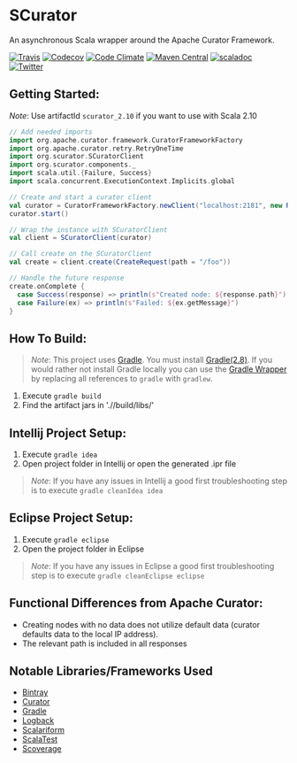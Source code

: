 SCurator
========
An asynchronous Scala wrapper around the Apache Curator Framework.

[![Travis](https://img.shields.io/travis/granthenke/scurator.svg)](https://travis-ci.org/granthenke/scurator)
[![Codecov](https://img.shields.io/codecov/c/github/granthenke/scurator.svg)](http://codecov.io/github/granthenke/scurator?branch=master)
[![Code Climate](https://codeclimate.com/github/granthenke/scurator/badges/gpa.svg)](https://codeclimate.com/github/granthenke/scurator)
[![Maven Central](https://img.shields.io/maven-central/v/org.scurator/scurator_2.11.svg)](https://maven-badges.herokuapp.com/maven-central/org.scurator/scurator_2.11)
[![scaladoc](http://javadoc-badge.appspot.com/org.scurator/scurator_2.11.svg?label=scaladoc)](http://javadoc-badge.appspot.com/org.scurator/scurator_2.11)
[![Twitter](https://img.shields.io/twitter/url/https/github.com/granthenke/scurator.svg?style=social)](https://twitter.com/intent/tweet?text=Wow:&url=%5Bobject%20Object%5D)

Getting Started:
----------------

*Note*: Use artifactId `scurator_2.10` if you want to use with Scala 2.10

```scala
// Add needed imports
import org.apache.curator.framework.CuratorFrameworkFactory
import org.apache.curator.retry.RetryOneTime
import org.scurator.SCuratorClient
import org.scurator.components._
import scala.util.{Failure, Success}
import scala.concurrent.ExecutionContext.Implicits.global

// Create and start a curator client
val curator = CuratorFrameworkFactory.newClient("localhost:2181", new RetryOneTime(1))
curator.start()

// Wrap the instance with SCuratorClient
val client = SCuratorClient(curator)

// Call create on the SCuratorClient
val create = client.create(CreateRequest(path = "/foo"))

// Handle the future response
create.onComplete {
  case Success(response) => println(s"Created node: ${response.path}")
  case Failure(ex) => println(s"Failed: ${ex.getMessage}")
}
```

How To Build:
-------------
>*Note*:
>   This project uses [Gradle](http://www.gradle.org). You must install [Gradle(2.8)](http://www.gradle.org/downloads).
>   If you would rather not install Gradle locally you can use the [Gradle Wrapper](http://www.gradle.org/docs/current/userguide/gradle_wrapper.html) by replacing all references to ```gradle``` with ```gradlew```.

1. Execute ```gradle build```
2. Find the artifact jars in './<sub-project>/build/libs/'

Intellij Project Setup:
-----------------------
1. Execute ```gradle idea```
2. Open project folder in Intellij or open the generated .ipr file

>*Note*:
>   If you have any issues in Intellij a good first troubleshooting step is to execute ```gradle cleanIdea idea```

Eclipse Project Setup:
----------------------
1. Execute ```gradle eclipse```
2. Open the project folder in Eclipse

>*Note*:
>   If you have any issues in Eclipse a good first troubleshooting step is to execute ```gradle cleanEclipse eclipse```

Functional Differences from Apache Curator:
-------------------------------------------
- Creating nodes with no data does not utilize default data (curator defaults data to the local IP address).
- The relevant path is included in all responses

Notable Libraries/Frameworks Used
---------------------------------
- [Bintray](https://github.com/bintray/gradle-bintray-plugin)
- [Curator](https://github.com/apache/curator)
- [Gradle](https://github.com/gradle/gradle)
- [Logback](https://github.com/qos-ch/logback)
- [Scalariform](https://github.com/daniel-trinh/scalariform)
- [ScalaTest](https://github.com/scalatest/scalatest)
- [Scoverage](https://github.com/scoverage/gradle-scoverage)
